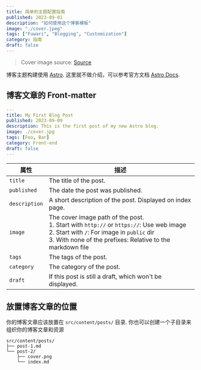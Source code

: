 ```yaml
---
title: 简单的主题配置指南
published: 2023-09-01
description: "如何使用这个博客模板"
image: "./cover.jpeg"
tags: ["Fuwari", "Blogging", "Customization"]
category: 指南
draft: false
---
```


> Cover image source: [Source](https://image.civitai.com/xG1nkqKTMzGDvpLrqFT7WA/208fc754-890d-4adb-9753-2c963332675d/width=2048/01651-1456859105-(colour_1.5),girl,_Blue,yellow,green,cyan,purple,red,pink,_best,8k,UHD,masterpiece,male%20focus,%201boy,gloves,%20ponytail,%20long%20hair,.jpeg)

博客主题构建使用 [Astro](https://astro.build/). 这里就不做介绍，可以参考官方文档 [Astro Docs](https://docs.astro.build/).

## 博客文章的 Front-matter

```yaml
---
title: My First Blog Post
published: 2023-09-09
description: This is the first post of my new Astro blog.
image: ./cover.jpg
tags: [Foo, Bar]
category: Front-end
draft: false
---
```

| 属性     | 描述                                                                                                                                                                                                 |
|---------------|-------------------------------------------------------------------------------------------------------------------------------------------------------------------------------------------------------------|
| `title`       | The title of the post.                                                                                                                                                                                      |
| `published`   | The date the post was published.                                                                                                                                                                            |
| `description` | A short description of the post. Displayed on index page.                                                                                                                                                   |
| `image`       | The cover image path of the post.<br/>1. Start with `http://` or `https://`: Use web image<br/>2. Start with `/`: For image in `public` dir<br/>3. With none of the prefixes: Relative to the markdown file |
| `tags`        | The tags of the post.                                                                                                                                                                                       |
| `category`    | The category of the post.                                                                                                                                                                                   |
| `draft`        | If this post is still a draft, which won't be displayed.                                                                                                                                                    |

## 放置博客文章的位置



你的博客文章应该放置在 `src/content/posts/` 目录. 你也可以创建一个子目录来组织你的博客文章和资源

```
src/content/posts/
├── post-1.md
└── post-2/
    ├── cover.png
    └── index.md
```

